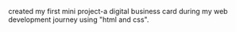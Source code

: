 created my first mini project-a digital business card during my web development journey using "html and css".
